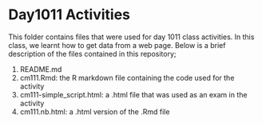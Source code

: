 # Day1011  Activities

This folder contains files that were used for day 1011 class activities. In this class, we learnt how to get data from a web page. Below is a brief description of the files contained in this repository;

1. README.md
2. cm111.Rmd: the R markdown file containing the code used for the activity
3. cm111-simple_script.html: a .html file that was used as an exam in the activity
4. cm111.nb.html: a .html version of the .Rmd file
